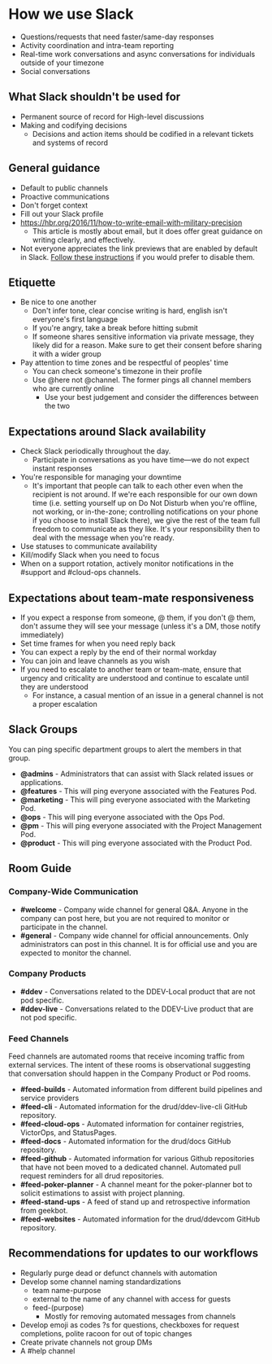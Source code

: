 # How we use Slack

- Questions/requests that need faster/same-day responses
- Activity coordination and intra-team reporting
- Real-time work conversations and async conversations for individuals outside of your timezone
- Social conversations

## What Slack shouldn't be used for

- Permanent source of record for High-level discussions
- Making and codifying decisions
  - Decisions and action items should be codified in a relevant tickets and systems of record

## General guidance 

- Default to public channels
- Proactive communications
- Don't forget context
- Fill out your Slack profile
- https://hbr.org/2016/11/how-to-write-email-with-military-precision
  - This article is mostly about email, but it does offer great guidance on writing clearly, and effectively.
- Not everyone appreciates the link previews that are enabled by default in Slack. [Follow these instructions](https://slack.com/help/articles/204399343-Share-links-and-set-preview-preferences#turn_off) if you would prefer to disable them.

## Etiquette

- Be nice to one another
  - Don't infer tone, clear concise writing is hard, english isn't everyone's first language
  - If you're angry, take a break before hitting submit
  - If someone shares sensitive information via private message, they likely did for a reason. Make sure to get their consent before sharing it with a wider group
- Pay attention to time zones and be respectful of peoples' time
  - You can check someone's timezone in their profile
  - Use @here not @channel. The former pings all channel members who are currently online
    - Use your best judgement and consider the differences between the two

## Expectations around Slack availability

- Check Slack periodically throughout the day.
  - Participate in conversations as you have time—we do not expect instant responses
- You're responsible for managing your downtime
  - It's important that people can talk to each other even when the recipient is not around. If we're each responsible for our own down time (i.e. setting yourself up on Do Not Disturb when you're offline, not working, or in-the-zone; controlling notifications on your phone if you choose to install Slack there), we give the rest of the team full freedom to communicate as they like. It's your responsibility then to deal with the message when you're ready.
- Use statuses to communicate availability
- Kill/modify Slack when you need to focus
- When on a support rotation, actively monitor notifications in the #support and #cloud-ops channels.

## Expectations about team-mate responsiveness

- If you expect a response from someone, @ them, if you don't @ them, don't assume they will see your message (unless it's a DM, those notify immediately)
- Set time frames for when you need reply back
- You can expect a reply by the end of their normal workday
- You can join and leave channels as you wish
- If you need to escalate to another team or team-mate, ensure that urgency and criticality are understood and continue to escalate until they are understood
  - For instance, a casual mention of an issue in a general channel is not a proper escalation
  
## Slack Groups
You can ping specific department groups to alert the members in that group.

- **@admins** - Administrators that can assist with Slack related issues or applications.
- **@features** - This will ping everyone associated with the Features Pod.
- **@marketing** - This will ping everyone associated with the Marketing Pod.
- **@ops** - This will ping everyone associated with the Ops Pod.
- **@pm** - This will ping everyone associated with the Project Management Pod.
- **@product** - This will ping everyone associated with the Product Pod.

## Room Guide

### Company-Wide Communication

- **#welcome** - Company wide channel for general Q&A. Anyone in the company can post here, but you are not required to monitor or participate in the channel.
- **#general** - Company wide channel for official announcements. Only administrators can post in this channel. It is for official use and you are expected to monitor the channel.

### Company Products

- **#ddev** - Conversations related to the DDEV-Local product that are not pod specific.
- **#ddev-live** - Conversations related to the DDEV-Live product that are not pod specific.

### Feed Channels

Feed channels are automated rooms that receive incoming traffic from external services. The intent of these rooms is observational suggesting that conversation should happen in the Company Product or Pod rooms.

- **#feed-builds** - Automated information from different build pipelines and service providers
- **#feed-cli** - Automated information for the drud/ddev-live-cli GitHub repository.
- **#feed-cloud-ops** - Automated information for container registries, VictorOps, and StatusPages.
- **#feed-docs** - Automated information for the drud/docs GitHub repository.
- **#feed-github** - Automated information for various Github repositories that have not been moved to a dedicated channel. Automated pull request reminders for all drud repositories.
- **#feed-poker-planner** - A channel meant for the poker-planner bot to solicit estimations to assist with project planning.
- **#feed-stand-ups** - A feed of stand up and retrospective information from geekbot.
- **#feed-websites** - Automated information for the drud/ddevcom GitHub repository.

## Recommendations for updates to our workflows

- Regularly purge dead or defunct channels with automation
- Develop some channel naming standardizations
  - team name-purpose
  - external to the name of any channel with access for guests
  - feed-(purpose)
    - Mostly for removing automated messages from channels
- Develop emoji as codes ?s for questions, checkboxes for request completions, polite racoon for out of topic changes
- Create private channels not group DMs
- A #help channel
